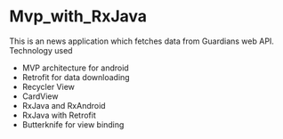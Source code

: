 # Mvp_with_RxJava

This is an news application which fetches data from Guardians web API.
Technology used
* MVP architecture for android
* Retrofit for data downloading
* Recycler View
* CardView
* RxJava and RxAndroid
* RxJava with Retrofit
* Butterknife for view binding

